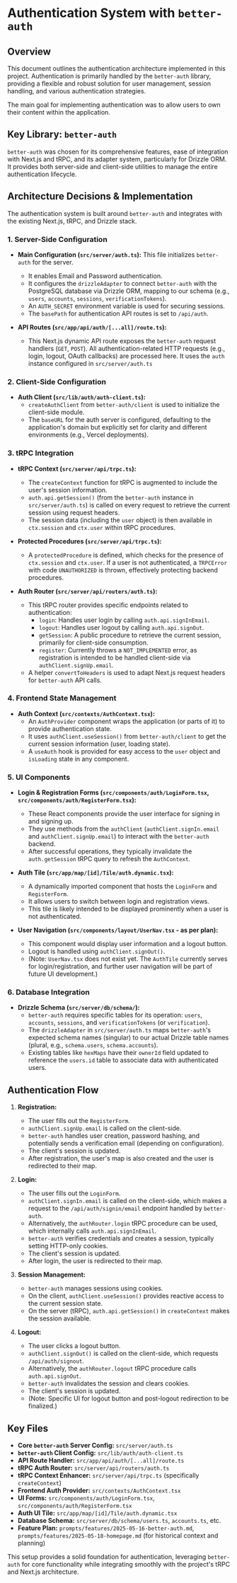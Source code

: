 # Authentication System with `better-auth`

## Overview

This document outlines the authentication architecture implemented in this project. Authentication is primarily handled by the `better-auth` library, providing a flexible and robust solution for user management, session handling, and various authentication strategies.

The main goal for implementing authentication was to allow users to own their content within the application.

## Key Library: `better-auth`

`better-auth` was chosen for its comprehensive features, ease of integration with Next.js and tRPC, and its adapter system, particularly for Drizzle ORM. It provides both server-side and client-side utilities to manage the entire authentication lifecycle.

## Architecture Decisions & Implementation

The authentication system is built around `better-auth` and integrates with the existing Next.js, tRPC, and Drizzle stack.

### 1. Server-Side Configuration

- **Main Configuration (`src/server/auth.ts`):** This file initializes `better-auth` for the server.

  - It enables Email and Password authentication.
  - It configures the `drizzleAdapter` to connect `better-auth` with the PostgreSQL database via Drizzle ORM, mapping to our schema (e.g., `users`, `accounts`, `sessions`, `verificationTokens`).
  - An `AUTH_SECRET` environment variable is used for securing sessions.
  - The `basePath` for authentication API routes is set to `/api/auth`.

- **API Routes (`src/app/api/auth/[...all]/route.ts`):**

  - This Next.js dynamic API route exposes the `better-auth` request handlers (`GET`, `POST`). All authentication-related HTTP requests (e.g., login, logout, OAuth callbacks) are processed here. It uses the `auth` instance configured in `src/server/auth.ts`

### 2. Client-Side Configuration

- **Auth Client (`src/lib/auth/auth-client.ts`):**
  - `createAuthClient` from `better-auth/client` is used to initialize the client-side module.
  - The `baseURL` for the auth server is configured, defaulting to the application's domain but explicitly set for clarity and different environments (e.g., Vercel deployments).

### 3. tRPC Integration

- **tRPC Context (`src/server/api/trpc.ts`):**

  - The `createContext` function for tRPC is augmented to include the user's session information.
  - `auth.api.getSession()` (from the `better-auth` instance in `src/server/auth.ts`) is called on every request to retrieve the current session using request headers.
  - The session data (including the `user` object) is then available in `ctx.session` and `ctx.user` within tRPC procedures.

- **Protected Procedures (`src/server/api/trpc.ts`):**

  - A `protectedProcedure` is defined, which checks for the presence of `ctx.session` and `ctx.user`. If a user is not authenticated, a `TRPCError` with code `UNAUTHORIZED` is thrown, effectively protecting backend procedures.

- **Auth Router (`src/server/api/routers/auth.ts`):**
  - This tRPC router provides specific endpoints related to authentication:
    - `login`: Handles user login by calling `auth.api.signInEmail`.
    - `logout`: Handles user logout by calling `auth.api.signOut`.
    - `getSession`: A public procedure to retrieve the current session, primarily for client-side consumption.
    - `register`: Currently throws a `NOT_IMPLEMENTED` error, as registration is intended to be handled client-side via `authClient.signUp.email`.
  - A helper `convertToHeaders` is used to adapt Next.js request headers for `better-auth` API calls.

### 4. Frontend State Management

- **Auth Context (`src/contexts/AuthContext.tsx`):**
  - An `AuthProvider` component wraps the application (or parts of it) to provide authentication state.
  - It uses `authClient.useSession()` from `better-auth/client` to get the current session information (user, loading state).
  - A `useAuth` hook is provided for easy access to the `user` object and `isLoading` state in any component.

### 5. UI Components

- **Login & Registration Forms (`src/components/auth/LoginForm.tsx`, `src/components/auth/RegisterForm.tsx`):**

  - These React components provide the user interface for signing in and signing up.
  - They use methods from the `authClient` (`authClient.signIn.email` and `authClient.signUp.email`) to interact with the `better-auth` backend.
  - After successful operations, they typically invalidate the `auth.getSession` tRPC query to refresh the `AuthContext`.

- **Auth Tile (`src/app/map/[id]/Tile/auth.dynamic.tsx`):**

  - A dynamically imported component that hosts the `LoginForm` and `RegisterForm`.
  - It allows users to switch between login and registration views.
  - This tile is likely intended to be displayed prominently when a user is not authenticated.

- **User Navigation (`src/components/layout/UserNav.tsx` - as per plan):**
  - This component would display user information and a logout button.
  - Logout is handled using `authClient.signOut()`.
  - (Note: `UserNav.tsx` does not exist yet. The `AuthTile` currently serves for login/registration, and further user navigation will be part of future UI development.)

### 6. Database Integration

- **Drizzle Schema (`src/server/db/schema/`):**
  - `better-auth` requires specific tables for its operation: `users`, `accounts`, `sessions`, and `verificationTokens` (or `verification`).
  - The `drizzleAdapter` in `src/server/auth.ts` maps `better-auth`'s expected schema names (singular) to our actual Drizzle table names (plural, e.g., `schema.users`, `schema.accounts`).
  - Existing tables like `hexMaps` have their `ownerId` field updated to reference the `users.id` table to associate data with authenticated users.

## Authentication Flow

1.  **Registration:**

    - The user fills out the `RegisterForm`.
    - `authClient.signUp.email` is called on the client-side.
    - `better-auth` handles user creation, password hashing, and potentially sends a verification email (depending on configuration).
    - The client's session is updated.
    - After registration, the user's map is also created and the user is redirected to their map.

2.  **Login:**

    - The user fills out the `LoginForm`.
    - `authClient.signIn.email` is called on the client-side, which makes a request to the `/api/auth/signin/email` endpoint handled by `better-auth`.
    - Alternatively, the `authRouter.login` tRPC procedure can be used, which internally calls `auth.api.signInEmail`.
    - `better-auth` verifies credentials and creates a session, typically setting HTTP-only cookies.
    - The client's session is updated.
    - After login, the user is redirected to their map.

3.  **Session Management:**

    - `better-auth` manages sessions using cookies.
    - On the client, `authClient.useSession()` provides reactive access to the current session state.
    - On the server (tRPC), `auth.api.getSession()` in `createContext` makes the session available.

4.  **Logout:**
    - The user clicks a logout button.
    - `authClient.signOut()` is called on the client-side, which requests `/api/auth/signout`.
    - Alternatively, the `authRouter.logout` tRPC procedure calls `auth.api.signOut`.
    - `better-auth` invalidates the session and clears cookies.
    - The client's session is updated.
    - (Note: Specific UI for logout button and post-logout redirection to be finalized.)

## Key Files

- **Core `better-auth` Server Config:** `src/server/auth.ts`
- **`better-auth` Client Config:** `src/lib/auth/auth-client.ts`
- **API Route Handler:** `src/app/api/auth/[...all]/route.ts`
- **tRPC Auth Router:** `src/server/api/routers/auth.ts`
- **tRPC Context Enhancer:** `src/server/api/trpc.ts` (specifically `createContext`)
- **Frontend Auth Provider:** `src/contexts/AuthContext.tsx`
- **UI Forms:** `src/components/auth/LoginForm.tsx`, `src/components/auth/RegisterForm.tsx`
- **Auth UI Tile:** `src/app/map/[id]/Tile/auth.dynamic.tsx`
- **Database Schema:** `src/server/db/schema/users.ts`, `accounts.ts`, etc.
- **Feature Plan:** `prompts/features/2025-05-16-better-auth.md`, `prompts/features/2025-05-18-homepage.md` (for historical context and planning)

This setup provides a solid foundation for authentication, leveraging `better-auth` for core functionality while integrating smoothly with the project's tRPC and Next.js architecture.
